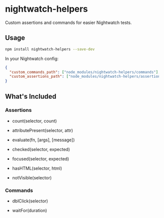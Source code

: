 # nightwatch-helpers

Custom assertions and commands for easier Nightwatch tests.

## Usage

``` bash
npm install nightwatch-helpers --save-dev
```

In your Nightwatch config:

``` json
{
  "custom_commands_path": ["node_modules/nightwatch-helpers/commands"],
  "custom_assertions_path": ["node_modules/nightwatch-helpers/assertions"]
}
```

## What's Included

### Assertions

- count(selector, count)

- attributePresent(selector, attr)

- evaluate(fn, [args], [message])

- checked(selector, expected)

- focused(selector, expected)

- hasHTML(selector, html)

- notVisible(selector)

### Commands

- dblClick(selector)

- waitFor(duration)
